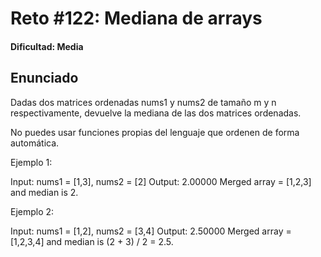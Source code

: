 # Reto #122: Mediana de arrays

#### Dificultad: Media

## Enunciado

Dadas dos matrices ordenadas nums1 y nums2 de tamaño m y n respectivamente, devuelve la mediana de las dos matrices ordenadas.

No puedes usar funciones propias del lenguaje que ordenen de forma automática.

Ejemplo 1:

Input: nums1 = [1,3], nums2 = [2]
Output: 2.00000
Merged array = [1,2,3] and median is 2.

Ejemplo 2:

Input: nums1 = [1,2], nums2 = [3,4]
Output: 2.50000
Merged array = [1,2,3,4] and median is (2 + 3) / 2 = 2.5.
